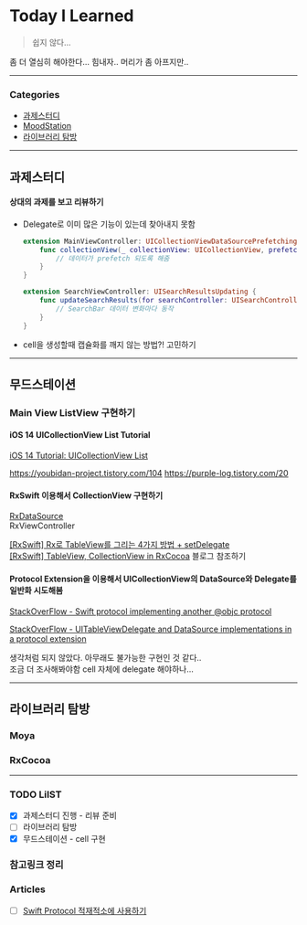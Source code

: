 # Today I Learned
> 쉽지 않다... 

좀 더 열심히 해야한다... 힘내자..
머리가 좀 아프지만..

---

### Categories
- [과제스터디](#과제스터디)
- [MoodStation](#무드스테이션)
- [라이브러리 탐방](#라이브러리-탐방)

--- 

## 과제스터디
#### 상대의 과제를 보고 리뷰하기
* Delegate로 이미 많은 기능이 있는데 찾아내지 못함
    ```swift
    extension MainViewController: UICollectionViewDataSourcePrefetching {
        func collectionView(_ collectionView: UICollectionView, prefetchItemsAt indexPaths: [IndexPath]) {
            // 데이터가 prefetch 되도록 해줌
        }
    }

    extension SearchViewController: UISearchResultsUpdating {
        func updateSearchResults(for searchController: UISearchController) {
            // SearchBar 데이터 변화마다 동작
        }
    }
    ```
* cell을 생성할때 캡슐화를 깨지 않는 방법?! 고민하기

---

## 무드스테이션
### Main View ListView 구현하기

#### iOS 14 UICollectionView List Tutorial
[iOS 14 Tutorial: UICollectionView List](https://www.raywenderlich.com/16906182-ios-14-tutorial-uicollectionview-list)  

https://youbidan-project.tistory.com/104
https://purple-log.tistory.com/20

#### RxSwift 이용해서 CollectionView 구현하기
[RxDataSource](https://github.com/RxSwiftCommunity/RxDataSources)   
RxViewController  

[[RxSwift] Rx로 TableView를 그리는 4가지 방법 + setDelegate](https://eunjin3786.tistory.com/29)  
[[RxSwift] TableView, CollectionView in RxCocoa](https://kyungmosung.github.io/2020/02/13/rxswift-rxcocoa-tableview-collectionview/) 블로그 참조하기

#### Protocol Extension을 이용해서 UICollectionView의 DataSource와 Delegate를 일반화 시도해봄
[StackOverFlow - Swift protocol implementing another @objc protocol](https://stackoverflow.com/questions/47109329/swift-protocol-implementing-another-objc-protocol/47111590#47111590)

[StackOverFlow - UITableViewDelegate and DataSource implementations in a protocol extension](https://stackoverflow.com/questions/44348735/uitableviewdelegate-and-datasource-implementations-in-a-protocol-extension)

생각처럼 되지 않았다. 아무래도 불가능한 구현인 것 같다..  
조금 더 조사해봐야함 cell 자체에 delegate 해야하나...

--- 

## 라이브러리 탐방
### Moya

### RxCocoa

---

### TODO LiIST
- [x] 과제스터디 진행 - 리뷰 준비
- [ ] 라이브러리 탐방
- [x] 무드스테이션 - cell 구현

### 참고링크 정리

### Articles
- [ ] [Swift Protocol 적재적소에 사용하기](https://academy.realm.io/kr/posts/understanding-swift-protocol/)

